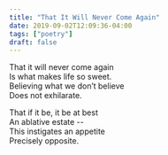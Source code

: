 ```yaml
---
title: "That It Will Never Come Again"
date: 2019-09-02T12:09:36-04:00
tags: ["poetry"]
draft: false
---
```


That it will never come again  
Is what makes life so sweet.  
Believing what we don’t believe  
Does not exhilarate.

That if it be, it be at best  
An ablative estate --  
This instigates an appetite  
Precisely opposite.